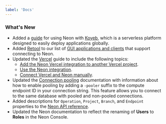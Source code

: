 ```yaml
---
label: 'Docs'
---
```


### What's New

- Added a [guide](/docs/guides/koyeb) for using Neon with [Koyeb](https://www.koyeb.com/), which is a serverless platform designed to easily deploy applications globally.
- Added [Retool](https://retool.com/) to our list of [GUI applications and clients](/docs/connect/connect-postgres-gui#tested-gui-applications-and-ides) that support connecting to Neon.
- Updated the [Vercel](/docs/guides/vercel) guide to include the following topics:
  - [Add the Neon Vercel integration to another Vercel project](/docs/guides/vercel#add-the-integration-to-another-vercel-project).
  - [Use the Neon integration](/docs/guides/vercel#use-the-neon-vercel-integration).
  - [Connect Vercel and Neon manually](https://neon.tech/docs/guides/vercel-manual).
- Updated the [Connection pooling](/docs/connect/connection-pooling#enable-connection-pooling) documentation with information about how to enable pooling by adding a `-pooler` suffix to the compute endpoint ID in your connection string. This feature allows you to connect to the same database with pooled and non-pooled connections.
- Added descriptions for `Operation`, `Project`, `Branch`, and `Endpoint` properties to the [Neon API reference](https://neon.tech/api-reference/v2).
- Updated the Neon documentation to reflect the renaming of **Users** to **Roles** in the Neon Console.
